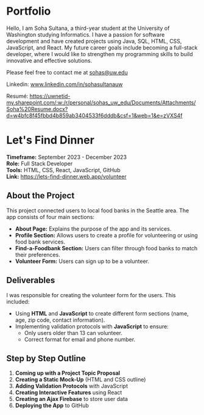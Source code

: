 # Portfolio

Hello, I am Soha Sultana, a third-year student at the University of Washington studying Informatics. I have a passion for software development and have created projects using Java, SQL, HTML, CSS, JavaScript, and React. My future career goals include becoming a full-stack developer, where I would like to strengthen my programming skills to build innovative and effective solutions. 

Please feel free to contact me at sohas@uw.edu

Linkedin: www.linkedin.com/in/sohasultanauw 

Resumé: https://uwnetid-my.sharepoint.com/:w:/r/personal/sohas_uw_edu/Documents/Attachments/Soha%20Resume.docx?d=w4bfc8f45fbbd4b859ab3404533f6dddb&csf=1&web=1&e=zVXS4f 

# Let's Find Dinner

**Timeframe:** September 2023 - December 2023  
**Role:** Full Stack Developer  
**Tools:** HTML, CSS, React, JavaScript, GitHub  
**Link:** https://lets-find-dinner.web.app/volunteer

## About the Project
This project connected users to local food banks in the Seattle area. The app consists of four main sections:
- **About Page:** Explains the purpose of the app and its services.
- **Profile Section:** Allows users to create a profile for volunteering or using food bank services.
- **Find-a-Foodbank Section:** Users can filter through food banks to match their preferences.
- **Volunteer Form:** Users can sign up to be a volunteer.

## Deliverables
I was responsible for creating the volunteer form for the users. This included:
- Using **HTML** and **JavaScript** to create different form sections (name, age, zip code, contact information).
- Implementing validation protocols with **JavaScript** to ensure:
  - Only users older than 13 can volunteer.
  - Correct format for email and phone number.

## Step by Step Outline
1. **Coming up with a Project Topic Proposal**
2. **Creating a Static Mock-Up** (HTML and CSS outline)
3. **Adding Validation Protocols** with JavaScript
4. **Creating Interactive Features** using React
5. **Creating an Ajax Firebase** to store user data
6. **Deploying the App** to GitHub

